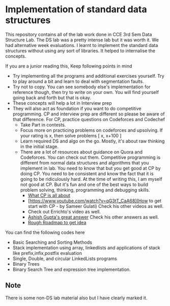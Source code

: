 # Implementation of standard data structures
This repository contains all of the lab work done in CCE 3rd Sem Data Structure Lab. The DS lab was a pretty intense lab but it was worth it.
We had alternative week evaluations. I learnt to implement the standard data structures without using any sort of libraries. It helped to internalise 
the concepts.

If you are a junior reading this, 
Keep following points in mind
- Try implementing all the programs and additional exercises yourself. Try to play around a bit
   and learn to deal with segmentation faults.
- Try not to copy. You can see somebody else's implementation for reference though, then try to write on your own. You will find yourself going back and forth 
  but that is okay. 
- These concepts will help a lot in Interview prep
- They will also act as foundation if you want to do competitive programming. CP and interview prep are different so
  please be aware of that difference. For CP, practice questions on Codeforces and Codechef
  - Take Part in contests.
  - Focus more on practicing problems on codeforces and upsolving. If your rating is x, then solve problems [ x, x+100 ] 
  - Learn required DS and algo on the go. Mostly, it's about raw thinking in the initial stage.
  - There are a lot of resources about guidance on Quora and Codeforces. You can check out them. Competitive programming is different from 
    normal data structures and algorithms that you implement in lab. You need to know that but you get good at CP by doing CP. You need to be 
    consistent and know the fact that it is going to be ridiculously hard. At the time of writing this, I am myself not good at CP. 
    But it's fun and one of the best ways to build problem solving, thinking, programming and debugging skills.
       - [What CP is all about](https://qr.ae/TjA0uu)
       - [https://www.youtube.com/watch?v=qG3tT_CaA68](How to get start with CP - by Sameer Gulati) Check his other videos as well.
       - Check out Errichto's video as well.
       - [Ashish Gupta's great answer](https://qr.ae/pNydnl) Check his other answers as well.
       - [Rough Roadmap to get idea](https://www.youtube.com/watch?v=zZOQVLll9u4&t=0s)

You can find the following codes here

- Basic Searching and Sorting Methods 
- Stack implementation using array, linkedlists and applications of stack like prefix,infix,postfix evaluation
- Single, Double, and circular LinkedLists programs
- Binary Trees
- Binary Search Tree and expression tree implementation.

## Note
There is some non-DS lab material also but I have clearly marked it.

